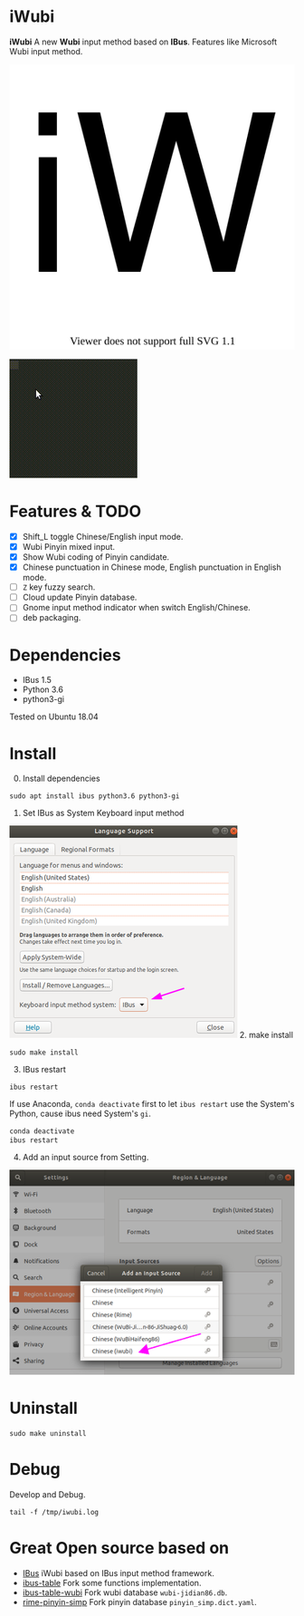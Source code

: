 # iWubi
**iWubi** A new **Wubi** input method based on **IBus**. Features like Microsoft Wubi input method.

![](./iwubi.svg)

![](./screenshot/iwubi.gif)

# Features & TODO
- [x] Shift_L toggle Chinese/English input mode. 
- [x] Wubi Pinyin mixed input.
- [x] Show Wubi coding of Pinyin candidate.
- [x] Chinese punctuation in Chinese mode, English punctuation in English mode.
- [ ] `Z` key fuzzy search.
- [ ] Cloud update Pinyin database.
- [ ] Gnome input method indicator when switch English/Chinese.
- [ ] deb packaging.

# Dependencies
- IBus 1.5
- Python 3.6
- python3-gi

Tested on Ubuntu 18.04

# Install
0. Install dependencies
```
sudo apt install ibus python3.6 python3-gi 
```
1. Set IBus as System Keyboard input method

![](./screenshot/set_ibus.png)
2. make install
```
sudo make install
```
3. IBus restart
```
ibus restart
```
If use Anaconda, `conda deactivate` first to let `ibus restart` use the System's Python, cause ibus need System's `gi`.
 ```
conda deactivate
ibus restart
 ```
4. Add an input source from Setting.

![](./screenshot/add.png) 

# Uninstall
```
sudo make uninstall
```

# Debug
Develop and Debug.
```
tail -f /tmp/iwubi.log
```


# Great Open source based on
- [IBus](https://github.com/ibus/ibus) iWubi based on IBus input method framework.
- [ibus-table](https://github.com/kaio/ibus-table)  Fork some functions implementation.
- [ibus-table-wubi](https://github.com/ibus/ibus/wiki) Fork wubi database `wubi-jidian86.db`.
- [rime-pinyin-simp](https://github.com/rime/rime-pinyin-simp) Fork pinyin database `pinyin_simp.dict.yaml`. 